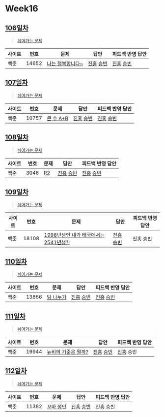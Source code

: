 # Week16

## [106일차](Day106)

> [쉬어가는 문제](https://www.acmicpc.net/group/workbook/view/9797/32684)

| 사이트 | 번호 | 문제                 | 답안                | 피드백 반영 답안    |
| ------ | ---- | -------------------- | ------------------- | ------------------- |
| 백준   | 14652 | [나는 행복합니다~](https://www.acmicpc.net/problem/14652) | [진홍](Day106/bj14652_kjh.java) [승빈](Day106/bj14652_wsb.java) | [진홍](Day106/bj14652_kjh.java) [승빈](Day106/bj14652_wsb.java) |

## [107일차](Day107)

> [쉬어가는 문제](https://www.acmicpc.net/group/workbook/view/9797/32693)

| 사이트 | 번호 | 문제                 | 답안                | 피드백 반영 답안    |
| ------ | ---- | -------------------- | ------------------- | ------------------- |
| 백준   | 10757    | [큰 수 A+B](https://www.acmicpc.net/problem/10757) | [진홍](Day107/bj10757_kjh.java) [승빈](Day107/bj10757_wsb.java) | [진홍](Day107/bj10757_kjh.java) [승빈](Day107/bj10757_wsb.java) |

## [108일차](Day108)

> [쉬어가는 문제](https://www.acmicpc.net/group/workbook/view/9797/32752)

| 사이트 | 번호 | 문제                 | 답안                | 피드백 반영 답안    |
| ------ | ---- | -------------------- | ------------------- | ------------------- |
| 백준   | 3046 | [R2](https://www.acmicpc.net/problem/3046) | [진홍](Day108/bj3046_kjh.java) [승빈](Day108/bj3046_wsb.java) | [진홍](Day108/bj3046_kjh.java) [승빈](Day108/bj3046_wsb.java) |

## [109일차](Day109)

> [쉬어가는 문제](https://www.acmicpc.net/group/workbook/view/9797/32757)

| 사이트 | 번호 | 문제                 | 답안                | 피드백 반영 답안    |
| ------ | ---- | -------------------- | ------------------- | ------------------- |
| 백준   | 18108    | [1998년생인 내가 태국에서는 2541년생?!](https://www.acmicpc.net/problem/18108) | [진홍](Day109/bj18108_kjh.java) [승빈](Day109/bj18108_wsb.java) | [진홍](Day109/bj18108_kjh.java) [승빈](Day109/bj18108_wsb.java) |

## [110일차](Day110)

> [쉬어가는 문제](https://www.acmicpc.net/group/workbook/view/9797/32802)

| 사이트 | 번호 | 문제                 | 답안                | 피드백 반영 답안    |
| ------ | ---- | -------------------- | ------------------- | ------------------- |
| 백준   | 13866 | [팀 나누기](https://www.acmicpc.net/problem/13866) | [진홍](Day110/bj13866_kjh.java) [승빈](Day110/bj13866_wsb.java) | [진홍](Day110/bj13866_kjh.java) [승빈](Day110/bj13866_wsb.java) |

## [111일차](Day111)

> [쉬어가는 문제](https://www.acmicpc.net/group/workbook/view/9797/32812)

| 사이트 | 번호 | 문제                 | 답안                | 피드백 반영 답안    |
| ------ | ---- | -------------------- | ------------------- | ------------------- |
| 백준   | 19944    | [뉴비의 기준은 뭘까?](https://www.acmicpc.net/problem/19944) | [진홍](Day111/bj19944_kjh.java) [승빈](Day111/bj19944_wsb.java) | [진홍](Day111/bj19944_kjh.java) 승빈 |

## [112일차](Day112)

> [쉬어가는 문제](https://www.acmicpc.net/group/workbook/view/9797/32841)

| 사이트 | 번호 | 문제                 | 답안                | 피드백 반영 답안    |
| ------ | ---- | -------------------- | ------------------- | ------------------- |
| 백준   | 11382 | [꼬마 정민](https://www.acmicpc.net/problem/11382) | [진홍](Day112/bj11382_kjh.java) [승빈](Day112/bj11382_wsb.java) | 진홍 승빈 |
